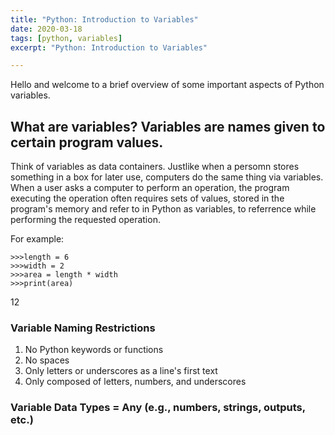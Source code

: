 ```yaml
---
title: "Python: Introduction to Variables"
date: 2020-03-18
tags: [python, variables]
excerpt: "Python: Introduction to Variables"

---
```


Hello and welcome to a brief overview of some important aspects of Python variables. 

## What are variables? Variables are names given to certain program values.

Think of variables as data containers. Justlike when a persomn stores something in a box for later use, computers do the same thing via variables. When a user asks a computer to perform an operation, the program executing the operation often requires sets of values, stored in the program's memory and refer to in Python as variables, to referrence while performing the requested operation.

For example:
```
>>>length = 6
>>>width = 2
>>>area = length * width
>>>print(area)
```
12

### Variable Naming Restrictions
1. No Python keywords or functions
2. No spaces
3. Only letters or underscores as a line's first text
4. Only composed of letters, numbers, and underscores

### Variable Data Types = Any (e.g., numbers, strings, outputs, etc.)
